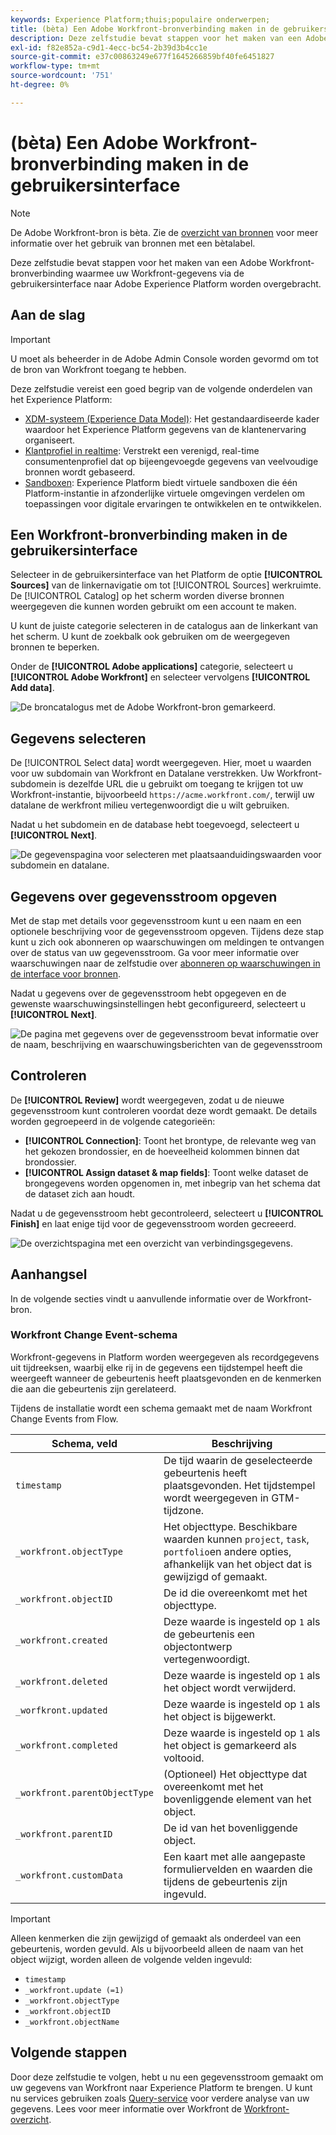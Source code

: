 ```yaml
---
keywords: Experience Platform;thuis;populaire onderwerpen;
title: (bèta) Een Adobe Workfront-bronverbinding maken in de gebruikersinterface
description: Deze zelfstudie bevat stappen voor het maken van een Adobe Workfront-bronverbinding waarmee uw Workfront-gegevens via de gebruikersinterface naar Adobe Experience Platform worden overgebracht.
exl-id: f82e852a-c9d1-4ecc-bc54-2b39d3b4cc1e
source-git-commit: e37c00863249e677f1645266859bf40fe6451827
workflow-type: tm+mt
source-wordcount: '751'
ht-degree: 0%

---
```


# (bèta) Een Adobe Workfront-bronverbinding maken in de gebruikersinterface

>[!NOTE]
>
>De Adobe Workfront-bron is bèta. Zie de [overzicht van bronnen](../../../../home.md#terms-and-conditions) voor meer informatie over het gebruik van bronnen met een bètalabel.

Deze zelfstudie bevat stappen voor het maken van een Adobe Workfront-bronverbinding waarmee uw Workfront-gegevens via de gebruikersinterface naar Adobe Experience Platform worden overgebracht.

## Aan de slag

>[!IMPORTANT]
>
>U moet als beheerder in de Adobe Admin Console worden gevormd om tot de bron van Workfront toegang te hebben.

Deze zelfstudie vereist een goed begrip van de volgende onderdelen van het Experience Platform:

* [XDM-systeem (Experience Data Model)](../../../../../xdm/home.md): Het gestandaardiseerde kader waardoor het Experience Platform gegevens van de klantenervaring organiseert.
* [Klantprofiel in realtime](../../../../../profile/home.md): Verstrekt een verenigd, real-time consumentenprofiel dat op bijeengevoegde gegevens van veelvoudige bronnen wordt gebaseerd.
* [Sandboxen](../../../../../sandboxes/home.md): Experience Platform biedt virtuele sandboxen die één Platform-instantie in afzonderlijke virtuele omgevingen verdelen om toepassingen voor digitale ervaringen te ontwikkelen en te ontwikkelen.

## Een Workfront-bronverbinding maken in de gebruikersinterface

Selecteer in de gebruikersinterface van het Platform de optie **[!UICONTROL Sources]** van de linkernavigatie om tot [!UICONTROL Sources] werkruimte. De [!UICONTROL Catalog] op het scherm worden diverse bronnen weergegeven die kunnen worden gebruikt om een account te maken.

U kunt de juiste categorie selecteren in de catalogus aan de linkerkant van het scherm. U kunt de zoekbalk ook gebruiken om de weergegeven bronnen te beperken.

Onder de **[!UICONTROL Adobe applications]** categorie, selecteert u **[!UICONTROL Adobe Workfront]** en selecteer vervolgens **[!UICONTROL Add data]**.

![De broncatalogus met de Adobe Workfront-bron gemarkeerd.](../../../../images/tutorials/create/workfront/catalog.png)

## Gegevens selecteren

De [!UICONTROL Select data] wordt weergegeven. Hier, moet u waarden voor uw subdomain van Workfront en Datalane verstrekken. Uw Workfront-subdomein is dezelfde URL die u gebruikt om toegang te krijgen tot uw Workfront-instantie, bijvoorbeeld `https://acme.workfront.com/`, terwijl uw datalane de werkfront milieu vertegenwoordigt die u wilt gebruiken.

Nadat u het subdomein en de database hebt toegevoegd, selecteert u **[!UICONTROL Next]**.

![De gegevenspagina voor selecteren met plaatsaanduidingswaarden voor subdomein en datalane.](../../../../images/tutorials/create/workfront/select-data.png)

## Gegevens over gegevensstroom opgeven

Met de stap met details voor gegevensstroom kunt u een naam en een optionele beschrijving voor de gegevensstroom opgeven. Tijdens deze stap kunt u zich ook abonneren op waarschuwingen om meldingen te ontvangen over de status van uw gegevensstroom. Ga voor meer informatie over waarschuwingen naar de zelfstudie over [abonneren op waarschuwingen in de interface voor bronnen](../../alerts.md).

Nadat u gegevens over de gegevensstroom hebt opgegeven en de gewenste waarschuwingsinstellingen hebt geconfigureerd, selecteert u **[!UICONTROL Next]**.

![De pagina met gegevens over de gegevensstroom bevat informatie over de naam, beschrijving en waarschuwingsberichten van de gegevensstroom](../../../../images/tutorials/create/workfront/dataflow-detail.png)

## Controleren

De **[!UICONTROL Review]** wordt weergegeven, zodat u de nieuwe gegevensstroom kunt controleren voordat deze wordt gemaakt. De details worden gegroepeerd in de volgende categorieën:

* **[!UICONTROL Connection]**: Toont het brontype, de relevante weg van het gekozen brondossier, en de hoeveelheid kolommen binnen dat brondossier.
* **[!UICONTROL Assign dataset & map fields]**: Toont welke dataset de brongegevens worden opgenomen in, met inbegrip van het schema dat de dataset zich aan houdt.

Nadat u de gegevensstroom hebt gecontroleerd, selecteert u **[!UICONTROL Finish]** en laat enige tijd voor de gegevensstroom worden gecreeerd.

![De overzichtspagina met een overzicht van verbindingsgegevens.](../../../../images/tutorials/create/workfront/review.png)

## Aanhangsel

In de volgende secties vindt u aanvullende informatie over de Workfront-bron.

### Workfront Change Event-schema

Workfront-gegevens in Platform worden weergegeven als recordgegevens uit tijdreeksen, waarbij elke rij in de gegevens een tijdstempel heeft die weergeeft wanneer de gebeurtenis heeft plaatsgevonden en de kenmerken die aan die gebeurtenis zijn gerelateerd.

Tijdens de installatie wordt een schema gemaakt met de naam Workfront Change Events from Flow.

| Schema, veld | Beschrijving |
| --- | --- |
| `timestamp` | De tijd waarin de geselecteerde gebeurtenis heeft plaatsgevonden. Het tijdstempel wordt weergegeven in GTM-tijdzone. |
| `_workfront.objectType` | Het objecttype. Beschikbare waarden kunnen `project`, `task`, `portfolio`en andere opties, afhankelijk van het object dat is gewijzigd of gemaakt. |
| `_workfront.objectID` | De id die overeenkomt met het objecttype. |
| `_workfront.created` | Deze waarde is ingesteld op `1` als de gebeurtenis een objectontwerp vertegenwoordigt. |
| `_workfront.deleted` | Deze waarde is ingesteld op `1` als het object wordt verwijderd. |
| `_worfkront.updated` | Deze waarde is ingesteld op `1` als het object is bijgewerkt. |
| `_workfront.completed` | Deze waarde is ingesteld op `1` als het object is gemarkeerd als voltooid. |
| `_workfront.parentObjectType` | (Optioneel) Het objecttype dat overeenkomt met het bovenliggende element van het object. |
| `_workfront.parentID` | De id van het bovenliggende object. |
| `_workfront.customData` | Een kaart met alle aangepaste formuliervelden en waarden die tijdens de gebeurtenis zijn ingevuld. |

>[!IMPORTANT]
>
>Alleen kenmerken die zijn gewijzigd of gemaakt als onderdeel van een gebeurtenis, worden gevuld. Als u bijvoorbeeld alleen de naam van het object wijzigt, worden alleen de volgende velden ingevuld:<ul><li>`timestamp`</li><li>`_workfront.update (=1)`</li><li>`_workfront.objectType`</li><li>`_workfront.objectID`</li><li>`_workfront.objectName`</li></ul>

## Volgende stappen

Door deze zelfstudie te volgen, hebt u nu een gegevensstroom gemaakt om uw gegevens van Workfront naar Experience Platform te brengen. U kunt nu services gebruiken zoals [Query-service](../../../../../query-service/home.md) voor verdere analyse van uw gegevens. Lees voor meer informatie over Workfront de [Workfront-overzicht](../../../../connectors/adobe-applications/workfront.md).
